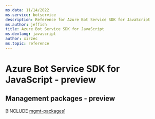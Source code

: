 ```yaml
---
ms.data: 11/14/2022
ms.service: botservice
description: Reference for Azure Bot Service SDK for JavaScript
ms.author: jeffish
title: Azure Bot Service SDK for JavaScript
ms.devlang: javascript
author: xirzec
ms.topic: reference
---
```

# Azure Bot Service SDK for JavaScript - preview

## Management packages - preview
[!INCLUDE [mgmt-packages](bot-service-mgmt-index.md)]